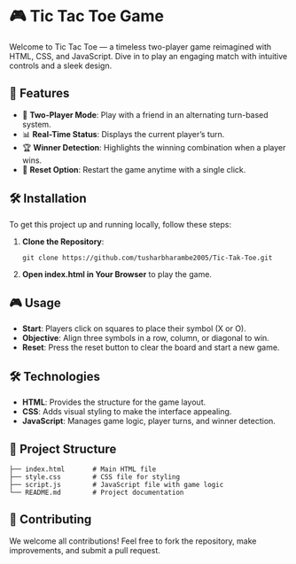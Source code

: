<!DOCTYPE html>
<html lang="en">
<head>
  <meta charset="UTF-8">
  <meta name="viewport" content="width=device-width, initial-scale=1.0">
  
</head>
<body>

  <h1>🎮 Tic Tac Toe Game</h1>
  <p>Welcome to Tic Tac Toe — a timeless two-player game reimagined with HTML, CSS, and JavaScript. Dive in to play an engaging match with intuitive controls and a sleek design.</p>

  <h2>📜 Features</h2>
  <ul>
    <li>🔄 <strong>Two-Player Mode</strong>: Play with a friend in an alternating turn-based system.</li>
    <li>📊 <strong>Real-Time Status</strong>: Displays the current player’s turn.</li>
    <li>🏆 <strong>Winner Detection</strong>: Highlights the winning combination when a player wins.</li>
    <li>🔁 <strong>Reset Option</strong>: Restart the game anytime with a single click.</li>
  </ul>

  <h2>🛠️ Installation</h2>
  <p>To get this project up and running locally, follow these steps:</p>
  <ol>
    <li><strong>Clone the Repository</strong>:</li>
    <pre><code>git clone https://github.com/tusharbharambe2005/Tic-Tak-Toe.git</code></pre>
    <li><strong>Open index.html in Your Browser</strong> to play the game.</li>
  </ol>

  <h2>🎮 Usage</h2>
  <ul>
    <li><strong>Start</strong>: Players click on squares to place their symbol (X or O).</li>
    <li><strong>Objective</strong>: Align three symbols in a row, column, or diagonal to win.</li>
    <li><strong>Reset</strong>: Press the reset button to clear the board and start a new game.</li>
  </ul>

  <h2>🛠️ Technologies</h2>
  <ul>
    <li><strong>HTML</strong>: Provides the structure for the game layout.</li>
    <li><strong>CSS</strong>: Adds visual styling to make the interface appealing.</li>
    <li><strong>JavaScript</strong>: Manages game logic, player turns, and winner detection.</li>
  </ul>

  <h2>📁 Project Structure</h2>
  <pre><code>├── index.html       # Main HTML file
├── style.css        # CSS file for styling
├── script.js        # JavaScript file with game logic
└── README.md        # Project documentation
</code></pre>

  <h2>🤝 Contributing</h2>
  <p>We welcome all contributions! Feel free to fork the repository, make improvements, and submit a pull request.</p>

</body>
</html>
